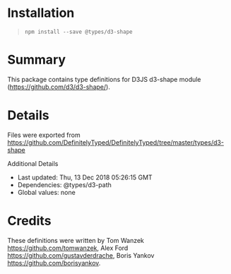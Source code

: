# Installation
> `npm install --save @types/d3-shape`

# Summary
This package contains type definitions for D3JS d3-shape module (https://github.com/d3/d3-shape/).

# Details
Files were exported from https://github.com/DefinitelyTyped/DefinitelyTyped/tree/master/types/d3-shape

Additional Details
 * Last updated: Thu, 13 Dec 2018 05:26:15 GMT
 * Dependencies: @types/d3-path
 * Global values: none

# Credits
These definitions were written by Tom Wanzek <https://github.com/tomwanzek>, Alex Ford <https://github.com/gustavderdrache>, Boris Yankov <https://github.com/borisyankov>.
